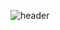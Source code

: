 ![header](https://capsule-render.vercel.app/api?type=shark&color=66CDAA&text=🐵+Jo+Eun-bi+🐵&fontSize=40&fontColor=000000&animation=fadeIn)

